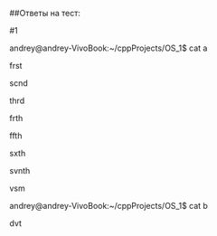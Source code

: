 ##Ответы на тест:

#1

andrey@andrey-VivoBook:~/cppProjects/OS_1$ cat a

frst

scnd

thrd

frth

ffth

sxth

svnth

vsm

andrey@andrey-VivoBook:~/cppProjects/OS_1$ cat b

dvt
